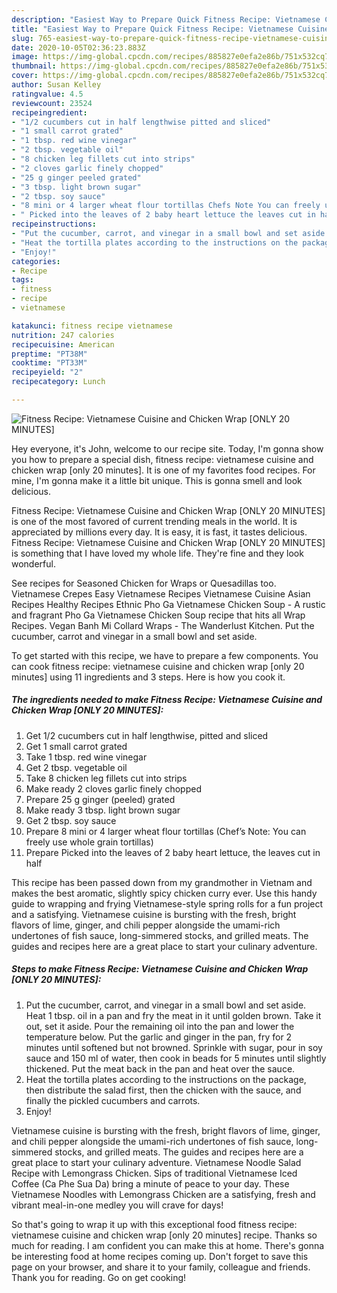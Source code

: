 ```yaml
---
description: "Easiest Way to Prepare Quick Fitness Recipe: Vietnamese Cuisine and Chicken Wrap [ONLY 20 MINUTES]"
title: "Easiest Way to Prepare Quick Fitness Recipe: Vietnamese Cuisine and Chicken Wrap [ONLY 20 MINUTES]"
slug: 765-easiest-way-to-prepare-quick-fitness-recipe-vietnamese-cuisine-and-chicken-wrap-only-20-minutes
date: 2020-10-05T02:36:23.883Z
image: https://img-global.cpcdn.com/recipes/885827e0efa2e86b/751x532cq70/fitness-recipe-vietnamese-cuisine-and-chicken-wrap-only-20-minutes-recipe-main-photo.jpg
thumbnail: https://img-global.cpcdn.com/recipes/885827e0efa2e86b/751x532cq70/fitness-recipe-vietnamese-cuisine-and-chicken-wrap-only-20-minutes-recipe-main-photo.jpg
cover: https://img-global.cpcdn.com/recipes/885827e0efa2e86b/751x532cq70/fitness-recipe-vietnamese-cuisine-and-chicken-wrap-only-20-minutes-recipe-main-photo.jpg
author: Susan Kelley
ratingvalue: 4.5
reviewcount: 23524
recipeingredient:
- "1/2 cucumbers cut in half lengthwise pitted and sliced"
- "1 small carrot grated"
- "1 tbsp. red wine vinegar"
- "2 tbsp. vegetable oil"
- "8 chicken leg fillets cut into strips"
- "2 cloves garlic finely chopped"
- "25 g ginger peeled grated"
- "3 tbsp. light brown sugar"
- "2 tbsp. soy sauce"
- "8 mini or 4 larger wheat flour tortillas Chefs Note You can freely use whole grain tortillas"
- " Picked into the leaves of 2 baby heart lettuce the leaves cut in half"
recipeinstructions:
- "Put the cucumber, carrot, and vinegar in a small bowl and set aside. Heat 1 tbsp. oil in a pan and fry the meat in it until golden brown. Take it out, set it aside. Pour the remaining oil into the pan and lower the temperature below. Put the garlic and ginger in the pan, fry for 2 minutes until softened but not browned. Sprinkle with sugar, pour in soy sauce and 150 ml of water, then cook in beads for 5 minutes until slightly thickened. Put the meat back in the pan and heat over the sauce."
- "Heat the tortilla plates according to the instructions on the package, then distribute the salad first, then the chicken with the sauce, and finally the pickled cucumbers and carrots."
- "Enjoy!"
categories:
- Recipe
tags:
- fitness
- recipe
- vietnamese

katakunci: fitness recipe vietnamese 
nutrition: 247 calories
recipecuisine: American
preptime: "PT38M"
cooktime: "PT33M"
recipeyield: "2"
recipecategory: Lunch

---
```



![Fitness Recipe: Vietnamese Cuisine and Chicken Wrap [ONLY 20 MINUTES]](https://img-global.cpcdn.com/recipes/885827e0efa2e86b/751x532cq70/fitness-recipe-vietnamese-cuisine-and-chicken-wrap-only-20-minutes-recipe-main-photo.jpg)

Hey everyone, it's John, welcome to our recipe site. Today, I'm gonna show you how to prepare a special dish, fitness recipe: vietnamese cuisine and chicken wrap [only 20 minutes]. It is one of my favorites food recipes. For mine, I'm gonna make it a little bit unique. This is gonna smell and look delicious.

Fitness Recipe: Vietnamese Cuisine and Chicken Wrap [ONLY 20 MINUTES] is one of the most favored of current trending meals in the world. It is appreciated by millions every day. It is easy, it is fast, it tastes delicious. Fitness Recipe: Vietnamese Cuisine and Chicken Wrap [ONLY 20 MINUTES] is something that I have loved my whole life. They're fine and they look wonderful.

See recipes for Seasoned Chicken for Wraps or Quesadillas too. Vietnamese Crepes Easy Vietnamese Recipes Vietnamese Cuisine Asian Recipes Healthy Recipes Ethnic Pho Ga Vietnamese Chicken Soup - A rustic and fragrant Pho Ga Vietnamese Chicken Soup recipe that hits all Wrap Recipes. Vegan Banh Mi Collard Wraps - The Wanderlust Kitchen. Put the cucumber, carrot and vinegar in a small bowl and set aside.


To get started with this recipe, we have to prepare a few components. You can cook fitness recipe: vietnamese cuisine and chicken wrap [only 20 minutes] using 11 ingredients and 3 steps. Here is how you cook it.

<!--inarticleads1-->

##### The ingredients needed to make Fitness Recipe: Vietnamese Cuisine and Chicken Wrap [ONLY 20 MINUTES]:

1. Get 1/2 cucumbers cut in half lengthwise, pitted and sliced
1. Get 1 small carrot grated
1. Take 1 tbsp. red wine vinegar
1. Get 2 tbsp. vegetable oil
1. Take 8 chicken leg fillets cut into strips
1. Make ready 2 cloves garlic finely chopped
1. Prepare 25 g ginger (peeled) grated
1. Make ready 3 tbsp. light brown sugar
1. Get 2 tbsp. soy sauce
1. Prepare 8 mini or 4 larger wheat flour tortillas (Chef’s Note: You can freely use whole grain tortillas)
1. Prepare  Picked into the leaves of 2 baby heart lettuce, the leaves cut in half


This recipe has been passed down from my grandmother in Vietnam and makes the best aromatic, slightly spicy chicken curry ever. Use this handy guide to wrapping and frying Vietnamese-style spring rolls for a fun project and a satisfying. Vietnamese cuisine is bursting with the fresh, bright flavors of lime, ginger, and chili pepper alongside the umami-rich undertones of fish sauce, long-simmered stocks, and grilled meats. The guides and recipes here are a great place to start your culinary adventure. 

<!--inarticleads2-->

##### Steps to make Fitness Recipe: Vietnamese Cuisine and Chicken Wrap [ONLY 20 MINUTES]:

1. Put the cucumber, carrot, and vinegar in a small bowl and set aside. Heat 1 tbsp. oil in a pan and fry the meat in it until golden brown. Take it out, set it aside. Pour the remaining oil into the pan and lower the temperature below. Put the garlic and ginger in the pan, fry for 2 minutes until softened but not browned. Sprinkle with sugar, pour in soy sauce and 150 ml of water, then cook in beads for 5 minutes until slightly thickened. Put the meat back in the pan and heat over the sauce.
1. Heat the tortilla plates according to the instructions on the package, then distribute the salad first, then the chicken with the sauce, and finally the pickled cucumbers and carrots.
1. Enjoy!


Vietnamese cuisine is bursting with the fresh, bright flavors of lime, ginger, and chili pepper alongside the umami-rich undertones of fish sauce, long-simmered stocks, and grilled meats. The guides and recipes here are a great place to start your culinary adventure. Vietnamese Noodle Salad Recipe with Lemongrass Chicken. Sips of traditional Vietnamese Iced Coffee (Ca Phe Sua Da) bring a minute of peace to your day. These Vietnamese Noodles with Lemongrass Chicken are a satisfying, fresh and vibrant meal-in-one medley you will crave for days! 

So that's going to wrap it up with this exceptional food fitness recipe: vietnamese cuisine and chicken wrap [only 20 minutes] recipe. Thanks so much for reading. I am confident you can make this at home. There's gonna be interesting food at home recipes coming up. Don't forget to save this page on your browser, and share it to your family, colleague and friends. Thank you for reading. Go on get cooking!
